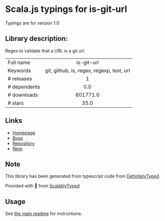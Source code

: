 
# Scala.js typings for is-git-url

Typings are for version 1.0

## Library description:
Regex to validate that a URL is a git url.

|                    |                 |
| ------------------ | :-------------: |
| Full name          | is-git-url |
| Keywords           | git, github, is, regex, regexp, test, url |
| # releases         | 1 |
| # dependents       | 0.0 |
| # downloads        | 601771.0 |
| # stars            | 35.0 |

## Links
- [Homepage](https://github.com/jonschlinkert/is-git-url)
- [Bugs](https://github.com/jonschlinkert/is-git-url/issues)
- [Repository](https://github.com/jonschlinkert/is-git-url)
- [Npm](https://www.npmjs.com/package/is-git-url)
    


## Note
This library has been generated from typescript code from [DefinitelyTyped](https://definitelytyped.org).

Provided with :purple_heart: from [ScalablyTyped](https://github.com/oyvindberg/ScalablyTyped)

## Usage
See [the main readme](../../readme.md) for instructions.


